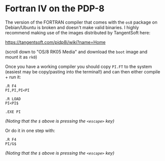 # Fortran IV on the PDP-8

The version of the FORTRAN compiler that comes with the `os8` package on Debian/Ubuntu is broken and doesn't make valid binaries.  I highly recommend making use of the images distributed by TangentSoft here: 

https://tangentsoft.com/pidp8i/wiki?name=Home

(scroll down to "OS/8 RK05 Media" and download the `boot` image and mount it as `rk0`)

Once you have a working compiler you should copy `PI.FT` to the system (easiest may be copy/pasting into the terminal!) and can then either compile + run it:

```
.R F4
PI,PI,PI<PI

.R LOAD
PI<PI$

.EXE PI
```
*(Noting that the `$` above is pressing the `<escape>` key)*

Or do it in one step with:

```
.R F4
PI/G$
```
*(Noting that the `$` above is pressing the `<escape>` key)*


